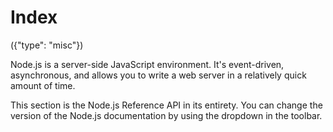 # Index
({"type": "misc"})

Node.js is a server-side JavaScript environment. It's event-driven,
asynchronous, and allows you to write a web server in a relatively quick amount
of time.

This section is the Node.js Reference API in its entirety. You can change the
version of the Node.js documentation by using the dropdown in the toolbar.
